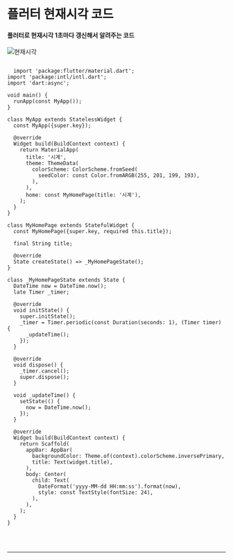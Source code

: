 # 플러터 현재시각 코드
#### 플러터로 현재시각 1초마다 갱신해서 알려주는 코드
  ![현재시각](https://github.com/user-attachments/assets/928cabfb-0bd1-40df-8113-782ecbd166a8)
<pre>
<code>
  import 'package:flutter/material.dart';
import 'package:intl/intl.dart';
import 'dart:async';

void main() {
  runApp(const MyApp());
}

class MyApp extends StatelessWidget {
  const MyApp({super.key});

  @override
  Widget build(BuildContext context) {
    return MaterialApp(
      title: '시계',
      theme: ThemeData(
        colorScheme: ColorScheme.fromSeed(
          seedColor: const Color.fromARGB(255, 201, 199, 193),
        ),
      ),
      home: const MyHomePage(title: '시계'),
    );
  }
}

class MyHomePage extends StatefulWidget {
  const MyHomePage({super.key, required this.title});

  final String title;

  @override
  State<MyHomePage> createState() => _MyHomePageState();
}

class _MyHomePageState extends State<MyHomePage> {
  DateTime now = DateTime.now();
  late Timer _timer;

  @override
  void initState() {
    super.initState();
    _timer = Timer.periodic(const Duration(seconds: 1), (Timer timer) {
      _updateTime();
    });
  }

  @override
  void dispose() {
    _timer.cancel();
    super.dispose();
  }

  void _updateTime() {
    setState(() {
      now = DateTime.now();
    });
  }

  @override
  Widget build(BuildContext context) {
    return Scaffold(
      appBar: AppBar(
        backgroundColor: Theme.of(context).colorScheme.inversePrimary,
        title: Text(widget.title),
      ),
      body: Center(
        child: Text(
          DateFormat('yyyy-MM-dd HH:mm:ss').format(now),
          style: const TextStyle(fontSize: 24),
        ),
      ),
    );
  }
}

</code>
  </pre>
  <hr>
  </hr>


